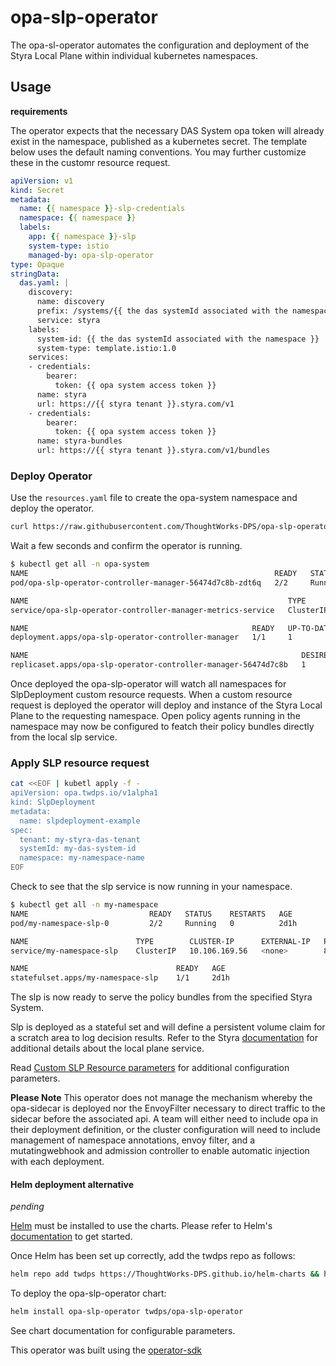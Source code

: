 # opa-slp-operator

The opa-sl-operator automates the configuration and deployment of the Styra Local Plane within individual kubernetes namespaces.  


## Usage

**requirements**

The operator expects that the necessary DAS System opa token will already exist in the namespace, published as a kubernetes secret. The template below uses the default naming conventions. You may further customize these in the customr resource request.  

```yaml
apiVersion: v1
kind: Secret
metadata:
  name: {{ namespace }}-slp-credentials
  namespace: {{ namespace }}
  labels:
    app: {{ namespace }}-slp
    system-type: istio
    managed-by: opa-slp-operator
type: Opaque
stringData:
  das.yaml: |
    discovery:
      name: discovery
      prefix: /systems/{{ the das systemId associated with the namespace }}
      service: styra
    labels:
      system-id: {{ the das systemId associated with the namespace }}
      system-type: template.istio:1.0
    services:
    - credentials:
        bearer:
          token: {{ opa system access token }}
      name: styra
      url: https://{{ styra tenant }}.styra.com/v1
    - credentials:
        bearer:
          token: {{ opa system access token }}
      name: styra-bundles
      url: https://{{ styra tenant }}.styra.com/v1/bundles
```

### Deploy Operator

Use the `resources.yaml` file to create the opa-system namespace and deploy the operator.    

```bash
curl https://raw.githubusercontent.com/ThoughtWorks-DPS/opa-slp-operator/main/resources.yaml | kubectl apply -f -
```
Wait a few seconds and confirm the operator is running.  
```bash
$ kubectl get all -n opa-system
NAME                                                       READY   STATUS    RESTARTS        AGE
pod/opa-slp-operator-controller-manager-56474d7c8b-zdt6q   2/2     Running   0               13s

NAME                                                          TYPE        CLUSTER-IP       EXTERNAL-IP   PORT(S)    AGE
service/opa-slp-operator-controller-manager-metrics-service   ClusterIP   10.100.65.100    <none>        8443/TCP   2d

NAME                                                  READY   UP-TO-DATE   AVAILABLE   AGE
deployment.apps/opa-slp-operator-controller-manager   1/1     1            1           2d

NAME                                                             DESIRED   CURRENT   READY   AGE
replicaset.apps/opa-slp-operator-controller-manager-56474d7c8b   1         1         1       13s
```

Once deployed the opa-slp-operator will watch all namespaces for SlpDeployment custom resource requests. When a custom resource request is deployed the operator will deploy and instance of the Styra Local Plane to the requesting namespace. Open policy agents running in the namespace may now be configured to featch their policy bundles directly from the local slp service.  

### Apply SLP resource request

```bash
cat <<EOF | kubetl apply -f -
apiVersion: opa.twdps.io/v1alpha1
kind: SlpDeployment
metadata:
  name: slpdeployment-example
spec:
  tenant: my-styra-das-tenant
  systemId: my-das-system-id
  namespace: my-namespace-name
EOF
```

Check to see that the slp service is now running in your namespace.  
```bash
$ kubectl get all -n my-namespace
NAME                           READY   STATUS    RESTARTS   AGE
pod/my-namespace-slp-0         2/2     Running   0          2d1h

NAME                        TYPE        CLUSTER-IP      EXTERNAL-IP   PORT(S)    AGE
service/my-namespace-slp    ClusterIP   10.106.169.56   <none>        8080/TCP   2d1h

NAME                                 READY   AGE
statefulset.apps/my-namespace-slp    1/1     2d1h
```

The slp is now ready to serve the policy bundles from the specified Styra System.  

Slp is deployed as a stateful set and will define a persistent volume claim for a scratch area to log decision results. Refer to the Styra [documentation](https://docs.styra.com/policies/policy-organization/systems/use-styra-local-plane) for additional details about the local plane service.  

Read [Custom SLP Resource parameters](doc/resource_request_parameters.yaml) for additional configuration parameters.  

**Please Note** This operator does not manage the mechanism whereby the opa-sidecar is deployed nor the EnvoyFilter necessary to direct traffic to the sidecar before the associated api. A team will either need to include opa in their deployment definition, or the cluster configuration will need to include management of namespace annotations, envoy filter, and a mutatingwebhook and admission controller to enable automatic injection with each deployment.  

#### Helm deployment alternative

_pending_  

[Helm](https://helm.sh) must be installed to use the charts.  Please refer to Helm's [documentation](https://helm.sh/docs) to get started.  

Once Helm has been set up correctly, add the twdps repo as follows:  

```bash
helm repo add twdps https://ThoughtWorks-DPS.github.io/helm-charts && helm repo update
```

To deploy the opa-slp-operator chart:  
```bash
helm install opa-slp-operator twdps/opa-slp-operator  
```

See chart documentation for configurable parameters.  

This operator was built using the [operator-sdk](https://sdk.operatorframework.io)  
